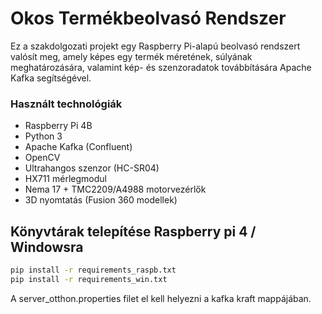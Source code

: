 # Okos Termékbeolvasó Rendszer

Ez a szakdolgozati projekt egy Raspberry Pi-alapú beolvasó rendszert valósít meg, amely képes egy termék méretének, súlyának meghatározására, valamint kép- és szenzoradatok továbbítására Apache Kafka segítségével.

### Használt technológiák

- Raspberry Pi 4B
- Python 3
- Apache Kafka (Confluent)
- OpenCV
- Ultrahangos szenzor (HC-SR04)
- HX711 mérlegmodul
- Nema 17 + TMC2209/A4988 motorvezérlők
- 3D nyomtatás (Fusion 360 modellek)



## Könyvtárak telepítése Raspberry pi 4 / Windowsra

```bash
pip install -r requirements_raspb.txt
pip install -r requirements_win.txt
```
A server_otthon.properties filet el kell helyezni a kafka kraft mappájában.



